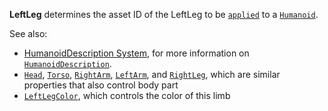 **LeftLeg** determines the asset ID of the LeftLeg to be
[`applied`](https://create.roblox.com/docs/reference/engine/classes/Humanoid#ApplyDescription) to a [`Humanoid`](https://create.roblox.com/docs/reference/engine/classes/Humanoid).

See also:

- [HumanoidDescription System](https://create.roblox.com/docs/characters/appearance#humanoiddescription),
for more information on [`HumanoidDescription`](https://create.roblox.com/docs/reference/engine/classes/HumanoidDescription).
- [`Head`](https://create.roblox.com/docs/reference/engine/classes/HumanoidDescription#Head),
[`Torso`](https://create.roblox.com/docs/reference/engine/classes/HumanoidDescription#Torso),
[`RightArm`](https://create.roblox.com/docs/reference/engine/classes/HumanoidDescription#RightArm),
[`LeftArm`](https://create.roblox.com/docs/reference/engine/classes/HumanoidDescription#LeftArm), and
[`RightLeg`](https://create.roblox.com/docs/reference/engine/classes/HumanoidDescription#RightLeg), which are similar
properties that also control body part
- [`LeftLegColor`](https://create.roblox.com/docs/reference/engine/classes/HumanoidDescription#LeftLegColor), which controls
the color of this limb